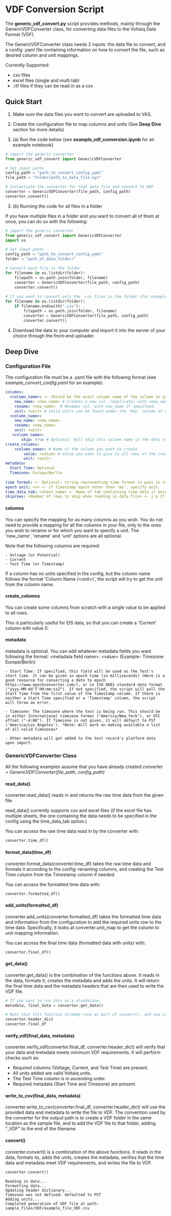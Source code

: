 # VDF Conversion Script

The **generic_vdf_convert.py** script provides methods, mainly through the GenericVDFConverter class, for converting data files to the Voltaiq Data Format (VDF).

The GenericVDFConverter class needs 2 inputs: the data file to convert, and a config .yaml file containing information on how to convert the file, such as desired column and unit mappings.

Currently Supported:
- csv files
- excel files (single and multi tab)
- .rtf files if they can be read in as a csv


## Quick Start

1. Make sure the data files you want to convert are uploaded to VAS.

2. Create the configuration file to map columns and units (See **Deep Dive** section for more details)

3. (a) Run the code below (see **example_vdf_conversion.ipynb** for an example notebook)

```python
# import the generic converter
from generic_vdf_convert import GenericVDFConverter

# Set input paths
config_path = "path_to_convert_config.yaml"
file_path = "folder/path_to_data_file.xyz"

# Instantiate the converter for that data file and convert to VDF
converter = GenericVDFConverter(file_path, config_path)
converter.convert()
```

3. (b) Running the code for all files in a folder

If you have multiple files in a folder and you want to convert all of them at once, you can do so with the following:

```python
# import the generic converter
from generic_vdf_convert import GenericVDFConverter
import os

# Set input paths
config_path = "path_to_convert_config.yaml"
folder = "path_of_data_folder/"

# Convert each file in the folder
for filename in os.listdir(folder):
    filepath = os.path.join(folder, filename)
    converter = GenericVDFConverter(file_path, config_path)
    converter.convert()
        
# If you want to convert only the .csv files in the folder (For example, if you also have some .txt files in their that you want to ignore) 
for filename in os.listdir(folder):
    if filename.endswith(".csv"):
        filepath = os.path.join(folder, filename)
        converter = GenericVDFConverter(file_path, config_path)
        converter.convert()

```

4. Download the data to your computer and import it into the server of your choice through the front-end uploader.


## Deep Dive

### Configuration File

The configuration file must be a .yaml file with the following format (see *example_convert_config.yaml* for an example):

```yaml
columns:
  <column_name>: <- Should be the exact column name of the column in your file.
    new_name: <new_name> # Creates a new col. (duplicate) with <new_name> if specified.
    rename: <new_name>  # Renames col. with new_name if specified.
    unit: <unit> # Valid units can be found under the 'Key' column of util/units.csv
  <column_name>:
    new_name: <new_name>
    rename: <new_name>
    unit: <unit>
   <column_name>:
       skip: true # Optional: Will skip this column name in the data read from file_path 
create_columns:
    <column_name>: # Name of the column you want to create
        value: <value> # Value you want to give to all rows of the created column. Required.
        unit: <unit> 
metadata:
  Start Time: Optional
  Timezone: Europe/Berlin
  
time format: <- Optional: string representing time format to pass in to datetime.strptime. Doc.
epoch unit: <s> <- if timestamp epoch other than 'ms', specify unit.
time_data_tab: <sheet_name> <- Name of tab containing time data if excel file with multiple sheets.
skiprows: <Number of rows to skip when reading in data file> <- i.e If 3, then the converter will ignore the first 3 lines of the datafile. You can also use this to fill 
```

#### columns
You can specify the mapping for as many columns as you wish. You do not need to provide a mapping for all the columns in your file, only to the ones you wish to rename or for which you want to specify a unit. The 'new_name', 'rename' and 'unit' options are all optional.

Note that the following columns are required: 

    - Voltage (or Potential)
    - Current
    - Test Time (or Timestamp)
    
If a column has no units specified in the config, but the column name follows the format 'Column Name (\<unit>)', the script will try to get the unit from the column name.

#### create_columns
You can create some columns from scratch with a single value to be applied to all rows.

This is particularly useful for EIS data, so that you can create a 'Current' column with value 0.

    
#### metadata
metadata is optional. You can add whatever metadata fields you want following the format: \<metadata field name>: \<value> (Example- Timezone: Europe/Berlin)
    
    - Start Time: If specified, this field will be used as the Test's start time. It can be given in epoch time (in milliseconds) (Here is a good resource for converting a date to epoch https://www.epochconverter.com/), or in ISO 8601 standard date format ("yyyy-MM-dd'T'HH:mm:ssZ"). If not specified, the script will pull the Start Time from the first value of the Timestamp column. If there is neither a Start Time specified or a 'Timestamp' column, the script will throw an error.
    
    - Timezone: The timezone where the test is being run. This should be in either International timezone format ("America/New_York"), or UTC offset ("-4:00"). If Timezone is not given, it will default to PST ('America/Los_Angeles'). *Note: Will work on making available a list of all valid timezones*
    
    - Other metadata will get added to the test record's platform data upon import.
    
    
    
### GenericVDFConverter Class
    
    
All the following examples assume that you have already created *converter = GenericVDFConverter(file_path, config_path)*
    

#### read_data()

converter.read_data() reads in and returns the raw time data from the given file. 

read_data() currently supports csv and excel files (if the excel file has mutliple sheets, the one containing the data needs to be specified in the config using the time_data_tab option.)

You can access the raw time data read in by the converter with:

```python
converter.time_df()
```

#### format_data(time_df)

converter.format_data(converter.time_df) takes the raw time data and formats it according to the config: renaming columns, and creating the Test Time column from the Timestamp column if needed.

You can access the formatted time data with:

```python
converter.formatted_df()
```

#### add_units(formatted_df)

converter.add_units(converter.formatted_df) takes the formatted time data and information from the configuration to add the required units row to the time data. Specifically, it looks at converter.unit_map to get the column to unit mapping information.

You can access the final time data (formatted data with units) with:

```python
converter.final_df()
```

#### get_data()

converter.get_data() is the combination of the functions above. It reads in the data, formats it, creates the metadata and adds the units. It will return the final time data and the metadata headers that are then used to write the VDF file.

```python
# If you want to run this as a standalone:
metadata, final_data = converter.get_data()

# Note that this function already runs as part of convert(), and you can access the created metadata with converter.header_dict and the final data with converter.final_df()
converter.header_dict
converter.final_df
```

#### verify_vdf(final_data, metadata)

converter.verify_vdf(converter.final_df, converter.header_dict) will verify that your data and metadata meets minimum VDF requirements. It will perform checks such as:

- Required columns (Voltage, Current, and Test Time) are present.
- All units added are valid Voltaiq units.
- The Test Time column is in ascending order.
- Required metadata (Start Time and Timezone) are present.


#### write_to_csv(final_data, metadata)

converter.write_to_csv(converter.final_df, converter.header_dict) will use the provided data and metadata to write the file to VDF. The convention used by the converter for the output path is to create a VDF folder in the same location as the sample file, and to add the VDF file to that folder, adding "_VDF" to the end of the filename.


#### convert()
    
converter.convert() is a combination of the above functions. It reads in the data, formats its, adds the units, creates the metadata, verifies that the time data and metadata meet VDF requirements, and writes the file to VDF.

```python
converter.convert()
```
    Reading in data...
    Formatting data...
    Updating header dictionary...
    Timezone was not defined: defaulted to PST
    Adding units...
    Completed generation of VDF file at path: sample_files/VDF/example_file_VDF.csv